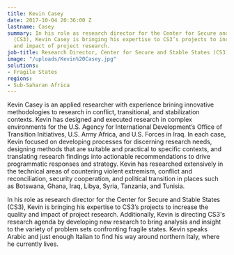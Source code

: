 ```yaml
---
title: Kevin Casey
date: 2017-10-04 20:36:00 Z
lastname: Casey
summary: In his role as research director for the Center for Secure and Stable States
  (CS3), Kevin Casey is bringing his expertise to CS3’s projects to increase the quality
  and impact of project research.
job-title: Research Director, Center for Secure and Stable States (CS3)
image: "/uploads/Kevin%20Casey.jpg"
solutions:
- Fragile States
regions:
- Sub-Saharan Africa
---
```


Kevin Casey is an applied researcher with experience brining innovative methodologies to research in conflict, transitional, and stabilization contexts. Kevin has designed and executed research in complex environments for the U.S. Agency for International Development’s Office of Transition Initiatives, U.S. Army Africa, and U.S. Forces in Iraq. In each case, Kevin focused on developing processes for discerning research needs, designing methods that are suitable and practical to specific contexts, and translating research findings into actionable recommendations to drive programmatic responses and strategy. Kevin has researched extensively in the technical areas of countering violent extremism, conflict and reconciliation, security cooperation, and political transition in places such as Botswana, Ghana, Iraq, Libya, Syria, Tanzania, and Tunisia.
 
In his role as research director for the Center for Secure and Stable States (CS3), Kevin is bringing his expertise to CS3’s projects to increase the quality and impact of project research. Additionally, Kevin is directing CS3's research agenda by developing new research to bring analysis and insight to the variety of problem sets confronting fragile states. Kevin speaks Arabic and just enough Italian to find his way around northern Italy, where he currently lives.